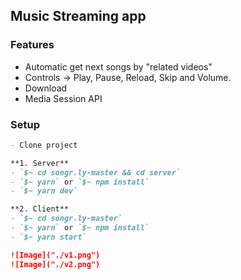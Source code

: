 ## Music Streaming app

### Features

- Automatic get next songs by "related videos"
- Controls -> Play, Pause, Reload, Skip and Volume.
- Download
- Media Session API

### Setup

```markdown
- Clone project

**1. Server**
- `$~ cd songr.ly-master && cd server`
- `$~ yarn` or `$~ npm install`
- `$~ yarn dev`

**2. Client**
- `$~ cd songr.ly-master`
- `$~ yarn` or `$~ npm install`
- `$~ yarn start`

![Image]("./v1.png")
![Image]("./v2.png")
```
